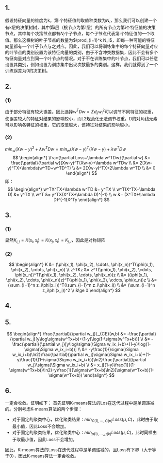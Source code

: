 ## 1.
假设特征向量的维度为k，第i个特征值的取值种类数为$N_i$，那么我们可以创建一个有k层的决策树树，其中第i层（根节点为第1层）的所有节点为第i个特征值的决策节点，其中每个决策节点都有$N_i$个子节点，每个子节点代表第i个特征值的一个取值。那么这棵树的叶子节点的数量为$\prod_{i=1}^k N_i$，即每一种可能的特征向量都有一个叶子节点与之对应。因此，我们可以将训练集中的每个特征向量对应的叶节点的类别设置为该特征向量的类别，由于不含冲突数据集，因此不会有多个特征向量对应到同一个叶节点的情况。对于不在训练集中的叶节点，我们可以任意设置其类别，例如设置为训练集中出现次数最多的类别。这样，我们就得到了一个训练误差为0的决策树。

## 2.
### (1)
由于部分特征有较大误差，因此选择$w^TDw = \Sigma d_{ii}w_i^2$可以调节不同特征的权重，使误差较大的特征对结果的影响较小，而L2规范化无法调节权重。D的对角线元素可以影响各特征的权重，它的取值越大，该特征对结果的影响越小。
### (2)
$min_w (Xw-y)^2+\lambda w^TDw = min_w (Xw-y)^T(Xw-y)+\lambda w^TDw$
$$
\begin{align*}  
    \frac{\partial Loss+\lambda w^TDw}{\partial w} &= \frac{\partial}{\partial w}(Xw-y)^T(Xw-y)+\lambda w^TDw \\
    &= 2(Xw-y)^TX+\lambda(w^TD+w^TD^T) \\ 
    &= 2(Xw-y)^TX+2\lambda w^TD \\
    &= 0
\end{align*}
$$
即：
$$
\begin{align*}
    w^TX^TX+\lambda w^TD &= y^TX \\
    w^T(X^TX+\lambda D) &= y^TX \\
    w^T &= y^TX(X^TX+\lambda D)^{-1} \\
    w &= (X^TX+\lambda D)^{-1}X^Ty
\end{align*}
$$

## 3.
### (1)
显然$K_{i,j} = K(x_i, x_j) = K(x_j, x_i) = K_{j,i}$，因此是对称矩阵

### (2)
$$
\begin{align*}
    K &= (\phi(x_1), \phi(x_2), \cdots, \phi(x_n))^T(\phi(x_1), \phi(x_2), \cdots, \phi(x_n)) \\
    z^TKz &= z^T(\phi(x_1), \phi(x_2), \cdots, \phi(x_n))^T(\phi(x_1), \phi(x_2), \cdots, \phi(x_n))z \\
    &= ((\phi(x_1), \phi(x_2), \cdots, \phi(x_n))z)^T(\phi(x_1), \phi(x_2), \cdots, \phi(x_n))z \\
    &= (\sum_{i=1}^n z_i\phi(x_i))^T(\sum_{i=1}^n z_i\phi(x_i)) \\
    &= (\sum_{i=1}^n z_i\phi(x_i))^2 \\
    &\ge 0
\end{align*}
$$

## 4.


## 5.
$$
\begin{align*}
    \frac{\partial}{\partial w_j}L_{CE}(w,b) &= -\frac{\partial}{\partial w_j}[y\log\sigma(w^Tx+b)+(1-y)\log(1-\sigma(w^Tx+b))] \\
    &= -\frac{\partial}{\partial w_j}[y\log\sigma(\Sigma w_ix_i+b)+(1-y)\log(1-\sigma(\Sigma w_ix_i+b))] \\
    &= -y\frac{1}{\sigma(\Sigma w_ix_i+b)\ln2}\frac{\partial}{\partial w_j}\sigma(\Sigma w_ix_i+b)+(1-y)\frac{1}{(1-\sigma(\Sigma w_ix_i+b))\ln2}\frac{\partial}{\partial w_j}\sigma(\Sigma w_ix_i+b) \\
    &= x_j[(1-y)\frac{1}{(1-\sigma(w^Tx+b))\ln2}-y\frac{1}{\sigma(w^Tx+b)\ln2}]\sigma(w^Tx+b)(1-\sigma(w^Tx+b))
\end{align*}
$$

## 6.
一定会收敛。证明如下：
首先证明K-means算法的Los在迭代过程中是单调递减的。分别考虑K-means算法的两个步骤：
- 对于固定的聚类中心，优化聚类结果：$min_{C(1), \cdots, C(n)}Loss(\mu, C)$，此时由于取最小值，因此Loss不会增加。
- 对于固定的聚类结果，优化聚类中心：$min_{\mu(1), \cdots, \mu(k)}Loss(\mu, C)$，此时同样由于取最小值，因此Loss不会增加。

因此，K-means算法的Loss在迭代过程中是单调递减的，且Loss有下界（大于等于0），因此K-means算法一定会收敛。